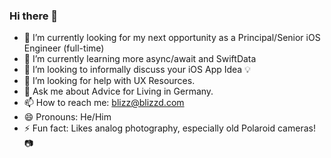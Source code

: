 ### Hi there 👋


- 🔭 I’m currently looking for my next opportunity as a Principal/Senior iOS Engineer (full-time)
- 🌱 I’m currently learning more async/await and SwiftData
- 👯 I’m looking to informally discuss your iOS App Idea 💡 
- 🤔 I’m looking for help with UX Resources.
- 💬 Ask me about Advice for Living in Germany.
- 📫 How to reach me: blizz@blizzd.com
- 😄 Pronouns: He/Him
- ⚡ Fun fact: Likes analog photography, especially old Polaroid cameras! 📷 

